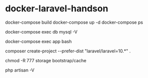 # docker-laravel-handson

docker-compose build
docker-compose up -d
docker-compose ps

docker-compose exec db mysql -V

docker-compose exec app bash

composer create-project --prefer-dist "laravel/laravel=10.\*" .

chmod -R 777 storage bootstrap/cache

php artisan -V

